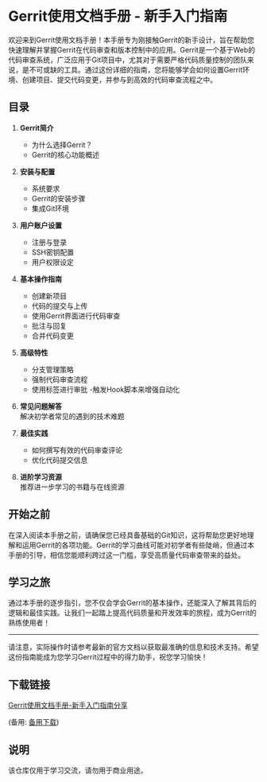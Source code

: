# Gerrit使用文档手册 - 新手入门指南

欢迎来到Gerrit使用文档手册！本手册专为刚接触Gerrit的新手设计，旨在帮助您快速理解并掌握Gerrit在代码审查和版本控制中的应用。Gerrit是一个基于Web的代码审查系统，广泛应用于Git项目中，尤其对于需要严格代码质量控制的团队来说，是不可或缺的工具。通过这份详细的指南，您将能够学会如何设置Gerrit环境、创建项目、提交代码变更，并参与到高效的代码审查流程之中。

## 目录

1. **Gerrit简介**  
   - 为什么选择Gerrit？
   - Gerrit的核心功能概述

2. **安装与配置**  
   - 系统要求
   - Gerrit的安装步骤
   - 集成Git环境

3. **用户账户设置**  
   - 注册与登录
   - SSH密钥配置
   - 用户权限设定

4. **基本操作指南**  
   - 创建新项目
   - 代码的提交与上传
   - 使用Gerrit界面进行代码审查
   - 批注与回复
   - 合并代码变更

5. **高级特性**  
   - 分支管理策略
   - 强制代码审查流程
   - 使用标签进行审批
   -触发Hook脚本来增强自动化

6. **常见问题解答**  
   解决初学者常见的遇到的技术难题

7. **最佳实践**  
   - 如何撰写有效的代码审查评论
   - 优化代码提交信息

8. **进阶学习资源**  
   推荐进一步学习的书籍与在线资源

## 开始之前

在深入阅读本手册之前，请确保您已经具备基础的Git知识，这将帮助您更好地理解和运用Gerrit的各项功能。Gerrit的学习曲线可能对初学者有些陡峭，但通过本手册的引导，相信您能顺利跨过这一门槛，享受高质量代码审查带来的益处。

## 学习之旅

通过本手册的逐步指引，您不仅会学会Gerrit的基本操作，还能深入了解其背后的逻辑和最佳实践。让我们一起踏上提高代码质量和开发效率的旅程，成为Gerrit的熟练使用者！

---

请注意，实际操作时请参考最新的官方文档以获取最准确的信息和技术支持。希望这份指南能成为您学习Gerrit过程中的得力助手，祝您学习愉快！

## 下载链接
[Gerrit使用文档手册-新手入门指南分享](https://pan.quark.cn/s/bfa621db3ebc) 

(备用: [备用下载](https://pan.baidu.com/s/1FtfORrA5ag1qMpzmGlXAvg?pwd=1234))

## 说明

该仓库仅用于学习交流，请勿用于商业用途。
